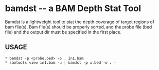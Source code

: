 bamdst -- a BAM Depth Stat Tool
================================
Bamdst is a lightweight tool to stat the depth coverage of 
target regions of bam file(s).
Bam file(s) should be properly sorted, and the probe file (bed
file) and the output dir must be specified in the first place.

USAGE
------

	* bamdst -p <probe.bed> -o . in1.bam
	* samtools view in1.bam -u | bamdst -p x.bed -o . -



